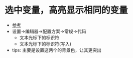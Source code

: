 # 选中变量，高亮显示相同的变量
- [参考](https://blog.csdn.net/lxzpp/article/details/81081162)
- 设置->编辑器->配置方案->常规->代码
	- 文本光标下的标识符
	- 文本光标下的标识符(写入)
- tips: 主要是设置这两个的背景色，让其更突出